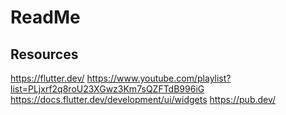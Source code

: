 # ReadMe

## Resources

https://flutter.dev/
https://www.youtube.com/playlist?list=PLjxrf2q8roU23XGwz3Km7sQZFTdB996iG
https://docs.flutter.dev/development/ui/widgets
https://pub.dev/
